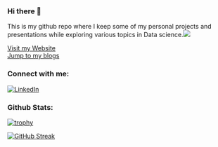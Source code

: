 ### Hi there 👋
 
This is my github repo where I keep some of my personal projects and presentations while exploring various topics in Data science.![](https://komarev.com/ghpvc/?username=aayushmnit)

[Visit my Website](https://aayushmnit.com) <br>
[Jump to my blogs](https://aayushmnit.com/blog.html)

### Connect with me:
<a href="https://www.linkedin.com/in/aayushmnit/" target="_blank"><img src="https://img.shields.io/badge/LinkedIn-0077B5?style=for-the-badge&logo=linkedin&logoColor=white" alt="LinkedIn"></a>

### Github Stats: 
[![trophy](https://github-profile-trophy.vercel.app/?username=aayushmnit&theme=radical&column=6&row=1&margin-w=15)](https://github.com/ryo-ma/github-profile-trophy)

<!-- 
![Aayush's Github Stats:](https://github-readme-stats.vercel.app/api?username=aayushmnit&show_icons=true&theme=radical)

![Languages](https://github-readme-stats.vercel.app/api/top-langs/?username=aayushmnit&theme=radical)
-->

[![GitHub Streak](https://github-readme-streak-stats.herokuapp.com/?user=aayushmnit&theme=radical&date_format=M%20j%5B%2C%20Y%5D)](https://git.io/streak-stats)



              
